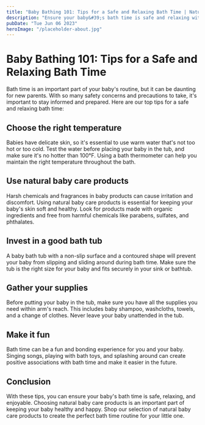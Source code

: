```yaml
---
title: "Baby Bathing 101: Tips for a Safe and Relaxing Bath Time | Natural Baby Care Products"
description: "Ensure your baby&#39;s bath time is safe and relaxing with our tips. Learn how to use natural baby care products to provide the best experience for your little one."
pubDate: "Tue Jun 06 2023"
heroImage: "/placeholder-about.jpg"
---
```


# Baby Bathing 101: Tips for a Safe and Relaxing Bath Time

Bath time is an important part of your baby&#39;s routine, but it can be daunting for new parents. With so many safety concerns and precautions to take, it&#39;s important to stay informed and prepared. Here are our top tips for a safe and relaxing bath time:

## Choose the right temperature

Babies have delicate skin, so it&#39;s essential to use warm water that&#39;s not too hot or too cold. Test the water before placing your baby in the tub, and make sure it&#39;s no hotter than 100°F. Using a bath thermometer can help you maintain the right temperature throughout the bath.

## Use natural baby care products

Harsh chemicals and fragrances in baby products can cause irritation and discomfort. Using natural baby care products is essential for keeping your baby&#39;s skin soft and healthy. Look for products made with organic ingredients and free from harmful chemicals like parabens, sulfates, and phthalates.

## Invest in a good bath tub

A baby bath tub with a non-slip surface and a contoured shape will prevent your baby from slipping and sliding around during bath time. Make sure the tub is the right size for your baby and fits securely in your sink or bathtub.

## Gather your supplies

Before putting your baby in the tub, make sure you have all the supplies you need within arm&#39;s reach. This includes baby shampoo, washcloths, towels, and a change of clothes. Never leave your baby unattended in the tub.

## Make it fun

Bath time can be a fun and bonding experience for you and your baby. Singing songs, playing with bath toys, and splashing around can create positive associations with bath time and make it easier in the future.

## Conclusion

With these tips, you can ensure your baby&#39;s bath time is safe, relaxing, and enjoyable. Choosing natural baby care products is an important part of keeping your baby healthy and happy. Shop our selection of natural baby care products to create the perfect bath time routine for your little one.